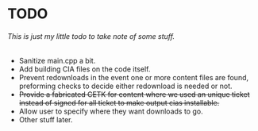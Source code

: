 TODO
====

###### This is just my little todo to take note of some stuff.

- Sanitize main.cpp a bit.
- Add building CIA files on the code itself.
- Prevent redownloads in the event one or more content files are found, preforming checks to decide either redownload is needed or not.
- ~~Provide a fabricated CETK for content where we used an unique ticket instead of signed for all ticket to make output cias installable.~~
- Allow user to specify where they want downloads to go.
- Other stuff later.
